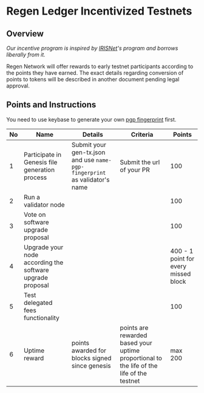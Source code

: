 # Regen Ledger Incentivized Testnets

## Overview

*Our incentive program is inspired by [IRISNet](https://github.com/irisnet/testnets)'s program and borrows liberally from it.*

Regen Network will offer rewards to early testnet participants according to the points they have earned. The exact details regarding conversion of points to tokens will be described in another document pending legal approval.

## Points and Instructions

You need to use keybase to generate your own [pgp fingerprint](https://github.com/irisnet/testnets/blob/master/fuxi/How%20to%20use%20keybase.md) first. 

| No   | Name                                           | Details                                                      | Criteria                                                     | Points |
| ---- | ---------------------------------------------- | ------------------------------------------------------------ | ------------------------------------------------------------ | ------ |
| 1    | Participate in Genesis file generation process | Submit your gen-tx.json and use `name-pgp-fingerprint` as validator's name | Submit the url of your PR                                        | 100    |
| 2    | Run a validator node |  | | 100    |
| 3    | Vote on software upgrade proposal              |  |  | 100    |
| 4    | Upgrade your node according the software upgrade proposal |  |  | 400 - 1 point for every missed block   |
| 5    | Test delegated fees functionality |  |  | 100    |
| 6    | Uptime reward |  points awarded for blocks signed since genesis | points are rewarded based your uptime proportional to the life of the life of the testnet  | max 200 |

